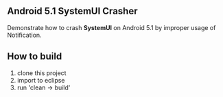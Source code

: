 ## Android 5.1 SystemUI Crasher

Demonstrate how to crash **SystemUI** on Android 5.1 by improper usage of Notification.

## How to build

1. clone this project
2. import to eclipse
3. run 'clean -> build'





